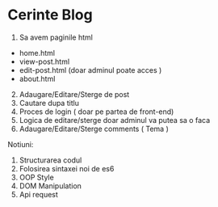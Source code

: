# Cerinte Blog

1. Sa avem paginile html 
  - home.html
  - view-post.html
  - edit-post.html (doar adminul poate acces ) 
  - about.html
2. Adaugare/Editare/Sterge de post
3. Cautare dupa titlu
4. Proces de login ( doar pe partea de front-end)
5. Logica de editare/sterge doar adminul va putea sa o faca
6. Adaugare/Editare/Sterge comments ( Tema )

Notiuni:
1. Structurarea codul
2. Folosirea sintaxei noi de es6
3. OOP Style
4. DOM Manipulation
5. Api request
